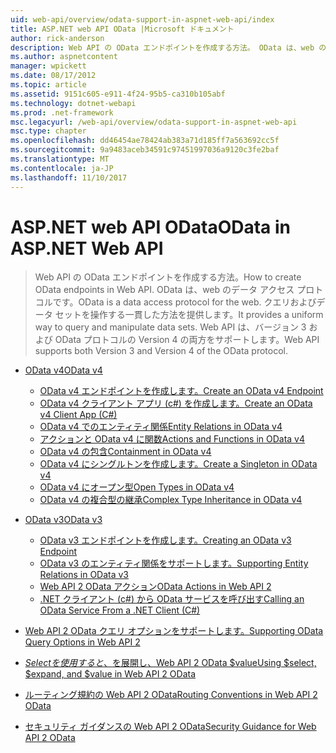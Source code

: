 ```yaml
---
uid: web-api/overview/odata-support-in-aspnet-web-api/index
title: ASP.NET web API OData |Microsoft ドキュメント
author: rick-anderson
description: Web API の OData エンドポイントを作成する方法。 OData は、web のデータ アクセス プロトコルです。 クエリおよびデータ セットを操作する一貫した方法を提供します。 Web API s.
ms.author: aspnetcontent
manager: wpickett
ms.date: 08/17/2012
ms.topic: article
ms.assetid: 9151c605-e911-4f24-95b5-ca310b105abf
ms.technology: dotnet-webapi
ms.prod: .net-framework
msc.legacyurl: /web-api/overview/odata-support-in-aspnet-web-api
msc.type: chapter
ms.openlocfilehash: dd46454ae78424ab383a71d185ff7a563692cc5f
ms.sourcegitcommit: 9a9483aceb34591c97451997036a9120c3fe2baf
ms.translationtype: MT
ms.contentlocale: ja-JP
ms.lasthandoff: 11/10/2017
---
```

<a name="odata-in-aspnet-web-api"></a><span data-ttu-id="dc0d8-106">ASP.NET web API OData</span><span class="sxs-lookup"><span data-stu-id="dc0d8-106">OData in ASP.NET Web API</span></span>
====================
> <span data-ttu-id="dc0d8-107">Web API の OData エンドポイントを作成する方法。</span><span class="sxs-lookup"><span data-stu-id="dc0d8-107">How to create OData endpoints in Web API.</span></span> <span data-ttu-id="dc0d8-108">OData は、web のデータ アクセス プロトコルです。</span><span class="sxs-lookup"><span data-stu-id="dc0d8-108">OData is a data access protocol for the web.</span></span> <span data-ttu-id="dc0d8-109">クエリおよびデータ セットを操作する一貫した方法を提供します。</span><span class="sxs-lookup"><span data-stu-id="dc0d8-109">It provides a uniform way to query and manipulate data sets.</span></span> <span data-ttu-id="dc0d8-110">Web API は、バージョン 3 および OData プロトコルの Version 4 の両方をサポートします。</span><span class="sxs-lookup"><span data-stu-id="dc0d8-110">Web API supports both Version 3 and Version 4 of the OData protocol.</span></span>


- [<span data-ttu-id="dc0d8-111">OData v4</span><span class="sxs-lookup"><span data-stu-id="dc0d8-111">OData v4</span></span>](odata-v4/index.md)

    - [<span data-ttu-id="dc0d8-112">OData v4 エンドポイントを作成します。</span><span class="sxs-lookup"><span data-stu-id="dc0d8-112">Create an OData v4 Endpoint</span></span>](odata-v4/create-an-odata-v4-endpoint.md)
    - [<span data-ttu-id="dc0d8-113">OData v4 クライアント アプリ (c#) を作成します。</span><span class="sxs-lookup"><span data-stu-id="dc0d8-113">Create an OData v4 Client App (C#)</span></span>](odata-v4/create-an-odata-v4-client-app.md)
    - [<span data-ttu-id="dc0d8-114">OData v4 でのエンティティ関係</span><span class="sxs-lookup"><span data-stu-id="dc0d8-114">Entity Relations in OData v4</span></span>](odata-v4/entity-relations-in-odata-v4.md)
    - [<span data-ttu-id="dc0d8-115">アクションと OData v4 に関数</span><span class="sxs-lookup"><span data-stu-id="dc0d8-115">Actions and Functions in OData v4</span></span>](odata-v4/odata-actions-and-functions.md)
    - [<span data-ttu-id="dc0d8-116">OData v4 の包含</span><span class="sxs-lookup"><span data-stu-id="dc0d8-116">Containment in OData v4</span></span>](odata-v4/odata-containment-in-web-api-22.md)
    - [<span data-ttu-id="dc0d8-117">OData v4 にシングルトンを作成します。</span><span class="sxs-lookup"><span data-stu-id="dc0d8-117">Create a Singleton in OData v4</span></span>](odata-v4/using-a-singleton-in-an-odata-endpoint-in-web-api-22.md)
    - [<span data-ttu-id="dc0d8-118">OData v4 にオープン型</span><span class="sxs-lookup"><span data-stu-id="dc0d8-118">Open Types in OData v4</span></span>](odata-v4/use-open-types-in-odata-v4.md)
    - [<span data-ttu-id="dc0d8-119">OData v4 の複合型の継承</span><span class="sxs-lookup"><span data-stu-id="dc0d8-119">Complex Type Inheritance in OData v4</span></span>](odata-v4/complex-type-inheritance-in-odata-v4.md)
- [<span data-ttu-id="dc0d8-120">OData v3</span><span class="sxs-lookup"><span data-stu-id="dc0d8-120">OData v3</span></span>](odata-v3/index.md)

    - [<span data-ttu-id="dc0d8-121">OData v3 エンドポイントを作成します。</span><span class="sxs-lookup"><span data-stu-id="dc0d8-121">Creating an OData v3 Endpoint</span></span>](odata-v3/creating-an-odata-endpoint.md)
    - [<span data-ttu-id="dc0d8-122">OData v3 のエンティティ関係をサポートします。</span><span class="sxs-lookup"><span data-stu-id="dc0d8-122">Supporting Entity Relations in OData v3</span></span>](odata-v3/working-with-entity-relations.md)
    - [<span data-ttu-id="dc0d8-123">Web API 2 OData アクション</span><span class="sxs-lookup"><span data-stu-id="dc0d8-123">OData Actions in Web API 2</span></span>](odata-v3/odata-actions.md)
    - [<span data-ttu-id="dc0d8-124">.NET クライアント (c#) から OData サービスを呼び出す</span><span class="sxs-lookup"><span data-stu-id="dc0d8-124">Calling an OData Service From a .NET Client (C#)</span></span>](odata-v3/calling-an-odata-service-from-a-net-client.md)
- [<span data-ttu-id="dc0d8-125">Web API 2 OData クエリ オプションをサポートします。</span><span class="sxs-lookup"><span data-stu-id="dc0d8-125">Supporting OData Query Options in Web API 2</span></span>](supporting-odata-query-options.md)
- [<span data-ttu-id="dc0d8-126">$Select を使用すると、$を展開し、Web API 2 OData $value</span><span class="sxs-lookup"><span data-stu-id="dc0d8-126">Using $select, $expand, and $value in Web API 2 OData</span></span>](using-select-expand-and-value.md)
- [<span data-ttu-id="dc0d8-127">ルーティング規約の Web API 2 OData</span><span class="sxs-lookup"><span data-stu-id="dc0d8-127">Routing Conventions in Web API 2 OData</span></span>](odata-routing-conventions.md)
- [<span data-ttu-id="dc0d8-128">セキュリティ ガイダンスの Web API 2 OData</span><span class="sxs-lookup"><span data-stu-id="dc0d8-128">Security Guidance for Web API 2 OData</span></span>](odata-security-guidance.md)
